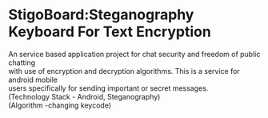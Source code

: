 # StigoBoard:Steganography Keyboard For Text Encryption 
An service based application project for chat security and freedom of public chatting <br>
with use of encryption and decryption algorithms. This is a service for android mobile<br>
users specifically for sending important or secret messages.<br>
(Technology Stack - Android, Steganography)<br>
(Algorithm -changing keycode)
